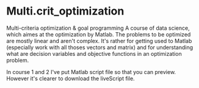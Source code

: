 # Multi.crit_optimization
Multi-criteria optimization &amp; goal programming
A course of data science, which aimes at the optimization by Matlab.
The problems to be optimized are mostly linear and aren't complex. It's rather for getting used to Matlab (especially work with all thoses vectors and matrix) and for understanding what are decision variables and objective functions in an optimization problem.

In course 1 and 2 I've put Matlab script file so that you can preview. However it's clearer to download the liveScript file.
